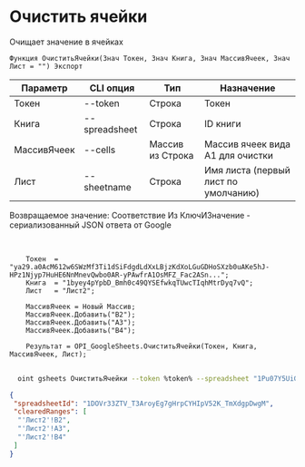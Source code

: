 ﻿---
sidebar_position: 2
---

# Очистить ячейки
 Очищает значение в ячейках



`Функция ОчиститьЯчейки(Знач Токен, Знач Книга, Знач МассивЯчеек, Знач Лист = "") Экспорт`

  | Параметр | CLI опция | Тип | Назначение |
  |-|-|-|-|
  | Токен | --token | Строка | Токен |
  | Книга | --spreadsheet | Строка | ID книги |
  | МассивЯчеек | --cells | Массив из Строка | Массив ячеек вида А1 для очистки |
  | Лист | --sheetname | Строка | Имя листа (первый лист по умолчанию) |

  
  Возвращаемое значение:   Соответствие Из КлючИЗначение - сериализованный JSON ответа от Google

<br/>




```bsl title="Пример кода"
    Токен  = "ya29.a0AcM612w6SWzMf3Ti1dSiFdgdLdXxLBjzKdXoLGuGDHoSXzb0uAKe5hJ-HPz1Njyp7HuHE6NnMnevQwbo0AR-yPAwfrA1OsMFZ_Fac2ASn...";
    Книга  = "1byey4pYpbD_Bmh0c49QYSEfwkqTUwcTIqhMtrDyq7vQ";
    Лист   = "Лист2";

    МассивЯчеек = Новый Массив;
    МассивЯчеек.Добавить("B2");
    МассивЯчеек.Добавить("A3");
    МассивЯчеек.Добавить("B4");

    Результат = OPI_GoogleSheets.ОчиститьЯчейки(Токен, Книга, МассивЯчеек, Лист);
```



```sh title="Пример команды CLI"
    
  oint gsheets ОчиститьЯчейки --token %token% --spreadsheet "1Pu07Y5UiGVfW4fqfP7tcSQtdSX_2wdm2Ih23zlxJJwc" --cells %cells% --sheetname "Лист2"

```

```json title="Результат"
{
 "spreadsheetId": "1DOVr33ZTV_T3AroyEg7gHrpCYHIpV52K_TmXdgpDwgM",
 "clearedRanges": [
  "'Лист2'!B2",
  "'Лист2'!A3",
  "'Лист2'!B4"
 ]
}
```
